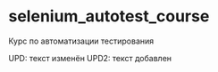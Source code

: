 # selenium_autotest_course
Курс по автоматизации тестирования

UPD: текст изменён
UPD2: текст добавлен